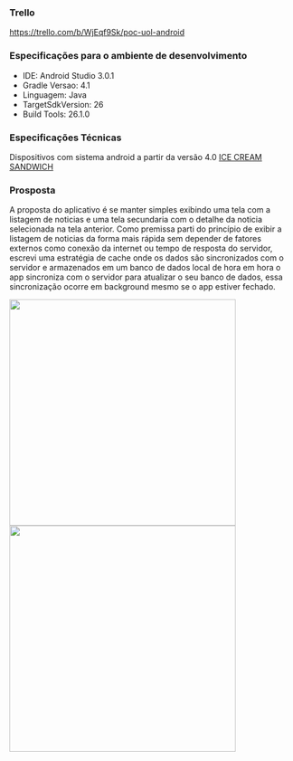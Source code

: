 ### Trello 
https://trello.com/b/WjEqf9Sk/poc-uol-android

### Especificações para o ambiente de desenvolvimento

* IDE: Android Studio 3.0.1
* Gradle Versao: 4.1
* Linguagem: Java
* TargetSdkVersion: 26
* Build Tools: 26.1.0


### Especificações Técnicas

Dispositivos com sistema android a partir da versão 4.0 [ICE CREAM SANDWICH](https://developer.android.com/reference/android/os/Build.VERSION_CODES.html#ICE_CREAM_SANDWICH)



### Prosposta 

A proposta do aplicativo é se manter simples exibindo uma tela com a listagem de noticias e uma tela secundaria com o detalhe da noticia selecionada na tela anterior. Como premissa parti do princípio de exibir a listagem de noticias da forma mais rápida sem depender de fatores externos como conexão da internet ou tempo de resposta do servidor, escrevi uma estratégia de cache onde os dados são sincronizados com o servidor e armazenados em um banco de dados local de hora em hora o app sincroniza com o servidor para atualizar o seu banco de dados, essa sincronização ocorre em background mesmo se o app estiver fechado.


<img src="http://bomcodigo.com/poc-uol/device-2018-01-29-194238.png" width="400px" />
<img src="http://bomcodigo.com/poc-uol/device-2018-01-29-194315.png" width="400px" />






